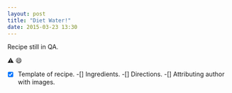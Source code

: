 ```yaml
---
layout: post
title: "Diet Water!"
date: 2015-03-23 13:30
---
```


Recipe still in QA.

:warning:
:smile:

-[x] Template of recipe.
-[] Ingredients.
-[] Directions.
-[] Attributing author with images.
